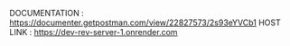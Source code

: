 DOCUMENTATION : https://documenter.getpostman.com/view/22827573/2s93eYVCb1
HOST LINK : https://dev-rev-server-1.onrender.com
